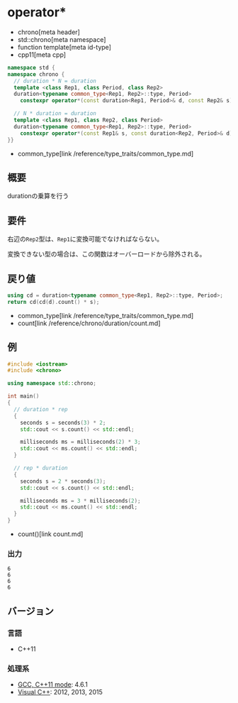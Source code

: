 # operator*
* chrono[meta header]
* std::chrono[meta namespace]
* function template[meta id-type]
* cpp11[meta cpp]

```cpp
namespace std {
namespace chrono {
  // duration * N = duration
  template <class Rep1, class Period, class Rep2>
  duration<typename common_type<Rep1, Rep2>::type, Period>
    constexpr operator*(const duration<Rep1, Period>& d, const Rep2& s);

  // N * duration = duration
  template <class Rep1, class Rep2, class Period>
  duration<typename common_type<Rep1, Rep2>::type, Period>
    constexpr operator*(const Rep1& s, const duration<Rep2, Period>& d);
}}
```
* common_type[link /reference/type_traits/common_type.md]

## 概要
durationの乗算を行う


## 要件
右辺の`Rep2`型は、`Rep1`に変換可能でなければならない。

変換できない型の場合は、この関数はオーバーロードから除外される。


## 戻り値
```cpp
using cd = duration<typename common_type<Rep1, Rep2>::type, Period>;
return cd(cd(d).count() * s);
```
* common_type[link /reference/type_traits/common_type.md]
* count[link /reference/chrono/duration/count.md]

## 例
```cpp example
#include <iostream>
#include <chrono>

using namespace std::chrono;

int main()
{
  // duration * rep
  {
    seconds s = seconds(3) * 2;
    std::cout << s.count() << std::endl;

    milliseconds ms = milliseconds(2) * 3;
    std::cout << ms.count() << std::endl;
  }

  // rep * duration
  {
    seconds s = 2 * seconds(3);
    std::cout << s.count() << std::endl;

    milliseconds ms = 3 * milliseconds(2);
    std::cout << ms.count() << std::endl;
  }
}
```
* count()[link count.md]

### 出力
```
6
6
6
6
```

## バージョン
### 言語
- C++11

### 処理系
- [GCC, C++11 mode](/implementation.md#gcc): 4.6.1
- [Visual C++](/implementation.md#visual_cpp): 2012, 2013, 2015

